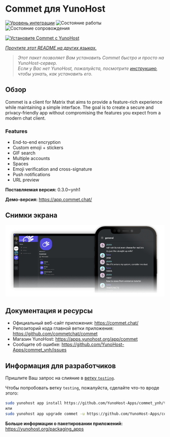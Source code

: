 <!--
Важно: этот README был автоматически сгенерирован <https://github.com/YunoHost/apps/tree/master/tools/readme_generator>
Он НЕ ДОЛЖЕН редактироваться вручную.
-->

# Commet для YunoHost

[![Уровень интеграции](https://apps.yunohost.org/badge/integration/commet)](https://ci-apps.yunohost.org/ci/apps/commet/)
![Состояние работы](https://apps.yunohost.org/badge/state/commet)
![Состояние сопровождения](https://apps.yunohost.org/badge/maintained/commet)

[![Установите Commet с YunoHost](https://install-app.yunohost.org/install-with-yunohost.svg)](https://install-app.yunohost.org/?app=commet)

*[Прочтите этот README на других языках.](./ALL_README.md)*

> *Этот пакет позволяет Вам установить Commet быстро и просто на YunoHost-сервер.*  
> *Если у Вас нет YunoHost, пожалуйста, посмотрите [инструкцию](https://yunohost.org/install), чтобы узнать, как установить его.*

## Обзор

Commet is a client for Matrix that aims to provide a feature-rich experience while maintaining a simple interface. The goal is to create a secure and privacy-friendly app without compromising the features you expect from a modern chat client.

### Features

- End-to-end encryption
- Custom emoji + stickers
- GIF search
- Multiple accounts
- Spaces
- Emoji verification and cross-signature
- Push notifications
- URL preview


**Поставляемая версия:** 0.3.0~ynh1

**Демо-версия:** <https://app.commet.chat/>

## Снимки экрана

![Снимок экрана Commet](./doc/screenshots/screenshot.png)

## Документация и ресурсы

- Официальный веб-сайт приложения: <https://commet.chat/>
- Репозиторий кода главной ветки приложения: <https://github.com/commetchat/commet>
- Магазин YunoHost: <https://apps.yunohost.org/app/commet>
- Сообщите об ошибке: <https://github.com/YunoHost-Apps/commet_ynh/issues>

## Информация для разработчиков

Пришлите Ваш запрос на слияние в [ветку `testing`](https://github.com/YunoHost-Apps/commet_ynh/tree/testing).

Чтобы попробовать ветку `testing`, пожалуйста, сделайте что-то вроде этого:

```bash
sudo yunohost app install https://github.com/YunoHost-Apps/commet_ynh/tree/testing --debug
или
sudo yunohost app upgrade commet -u https://github.com/YunoHost-Apps/commet_ynh/tree/testing --debug
```

**Больше информации о пакетировании приложений:** <https://yunohost.org/packaging_apps>

